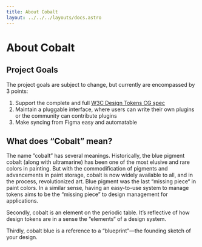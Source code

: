 ```yaml
---
title: About Cobalt
layout: ../../../layouts/docs.astro
---
```


# About Cobalt

## Project Goals

The project goals are subject to change, but currently are encompassed by 3 points:

1. Support the complete and full [W3C Design Tokens CG spec](https://design-tokens.github.io/community-group/format)
2. Maintain a pluggable interface, where users can write their own plugins or the community can contribute plugins
3. Make syncing from Figma easy and automatable

## What does “Cobalt” mean?

The name ”cobalt” has several meanings. Historically, the blue pigment cobalt (along with ultramarine) has been one of the most elusive and rare colors in painting. But with the commodification of pigments and advancements in paint storage, cobalt is now
widely available to all, and in the process, revolutionized art. Blue pigment was the last “missing piece“ in paint colors. In a similar sense, having an easy-to-use system to manage tokens aims to be the “missing piece” to design management for
applications.

Secondly, cobalt is an element on the periodic table. It’s reflective of how design tokens are in a sense the “elements“ of a design system.

Thirdly, cobalt blue is a reference to a “blueprint”—the founding sketch of your design.
